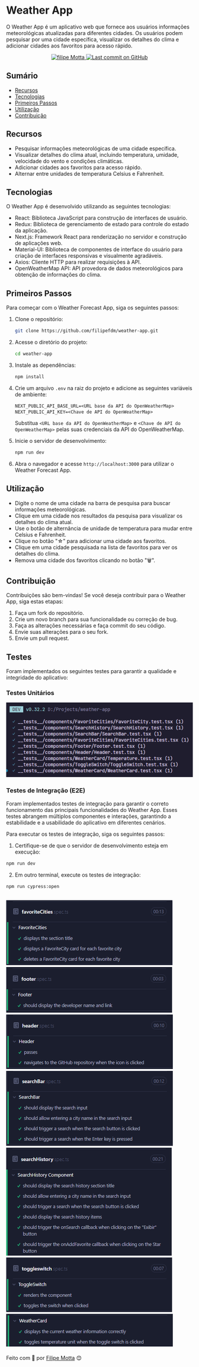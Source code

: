 # Weather App

O Weather App é um aplicativo web que fornece aos usuários informações meteorológicas atualizadas para diferentes cidades. Os usuários podem pesquisar por uma cidade específica, visualizar os detalhes do clima e adicionar cidades aos favoritos para acesso rápido.

<p align="center">
   <a href="https://www.linkedin.com/in/filipefmotta/">
      <img alt="filipe Motta" src="https://img.shields.io/badge/-Filipe%20Motta-4e5acf?style=flat&logo=Linkedin&logoColor=white" />
   </a>

  <a aria-label="Last Commit" href="https://github.com/filipefdm/weather-app/commits/master">
    <img alt="Last commit on GitHub" src="https://img.shields.io/github/last-commit/filipefdm/weather-app?color=4e5acf">
  </a>
</p>

## Sumário

- [Recursos](#recursos)
- [Tecnologias](#tecnologias)
- [Primeiros Passos](#primeiros-passos)
- [Utilização](#utilização)
- [Contribuição](#contribuição)

## Recursos

- Pesquisar informações meteorológicas de uma cidade específica.
- Visualizar detalhes do clima atual, incluindo temperatura, umidade, velocidade do vento e condições climáticas.
- Adicionar cidades aos favoritos para acesso rápido.
- Alternar entre unidades de temperatura Celsius e Fahrenheit.

## Tecnologias

O Weather App é desenvolvido utilizando as seguintes tecnologias:

- React: Biblioteca JavaScript para construção de interfaces de usuário.
- Redux: Biblioteca de gerenciamento de estado para controle do estado da aplicação.
- Next.js: Framework React para renderização no servidor e construção de aplicações web.
- Material-UI: Biblioteca de componentes de interface do usuário para criação de interfaces responsivas e visualmente agradáveis.
- Axios: Cliente HTTP para realizar requisições à API.
- OpenWeatherMap API: API provedora de dados meteorológicos para obtenção de informações do clima.

## Primeiros Passos

Para começar com o Weather Forecast App, siga os seguintes passos:

1. Clone o repositório:

   ```bash
   git clone https://github.com/filipefdm/weather-app.git
   ```

2. Acesse o diretório do projeto:

   ```bash
   cd weather-app
   ```

3. Instale as dependências:

   ```bash
   npm install
   ```

4. Crie um arquivo `.env` na raiz do projeto e adicione as seguintes variáveis de ambiente:

   ```
   NEXT_PUBLIC_API_BASE_URL=<URL base da API do OpenWeatherMap>
   NEXT_PUBLIC_API_KEY=<Chave de API do OpenWeatherMap>
   ```

   Substitua `<URL base da API do OpenWeatherMap>` e `<Chave de API do OpenWeatherMap>` pelas suas credenciais da API do OpenWeatherMap.

5. Inicie o servidor de desenvolvimento:

   ```bash
   npm run dev
   ```

6. Abra o navegador e acesse `http://localhost:3000` para utilizar o Weather Forecast App.

## Utilização

- Digite o nome de uma cidade na barra de pesquisa para buscar informações meteorológicas.
- Clique em uma cidade nos resultados da pesquisa para visualizar os detalhes do clima atual.
- Use o botão de alternância de unidade de temperatura para mudar entre Celsius e Fahrenheit.
- Clique no botão "☆" para adicionar uma cidade aos favoritos.
- Clique em uma cidade pesquisada na lista de favoritos para ver os detalhes do clima.
- Remova uma cidade dos favoritos clicando no botão "🗑".

## Contribuição

Contribuições são bem-vindas! Se você deseja contribuir para o Weather App, siga estas etapas:

1. Faça um fork do repositório.
2. Crie um novo branch para sua funcionalidade ou correção de bug.
3. Faça as alterações necessárias e faça commit do seu código.
4. Envie suas alterações para o seu fork.
5. Envie um pull request.

## Testes

Foram implementados os seguintes testes para garantir a qualidade e integridade do aplicativo:

### Testes Unitários

![Testes Unitários](.github/unit-tests.png)

### Testes de Integração (E2E)

Foram implementados testes de integração para garantir o correto funcionamento das principais funcionalidades do Weather App. Esses testes abrangem múltiplos componentes e interações, garantindo a estabilidade e a usabilidade do aplicativo em diferentes cenários.

Para executar os testes de integração, siga os seguintes passos:

1. Certifique-se de que o servidor de desenvolvimento esteja em execução:

```bash
npm run dev
```

2. Em outro terminal, execute os testes de integração:

```bash
npm run cypress:open
```

![Teste E2E - FavoritesCities](.github/favorite-cities-e2e.png)
![Teste E2E - Footer](.github/footer-e2e.png)
![Teste E2E - Header](.github/header-e2e.png)
![Teste E2E - SearchBar](.github/searchbar-e2e.png)
![Teste E2E - SearchHistory](.github/searchhistory-e2e.png)
![Teste E2E - ToggleSwitch](.github/toggleswitch-e2e.png)
![Teste E2E - WeatherCard](.github/weathercard-e2e.png)
---

Feito com 💜 por [Filipe Motta](https://github.com/filipefdm) 😊
